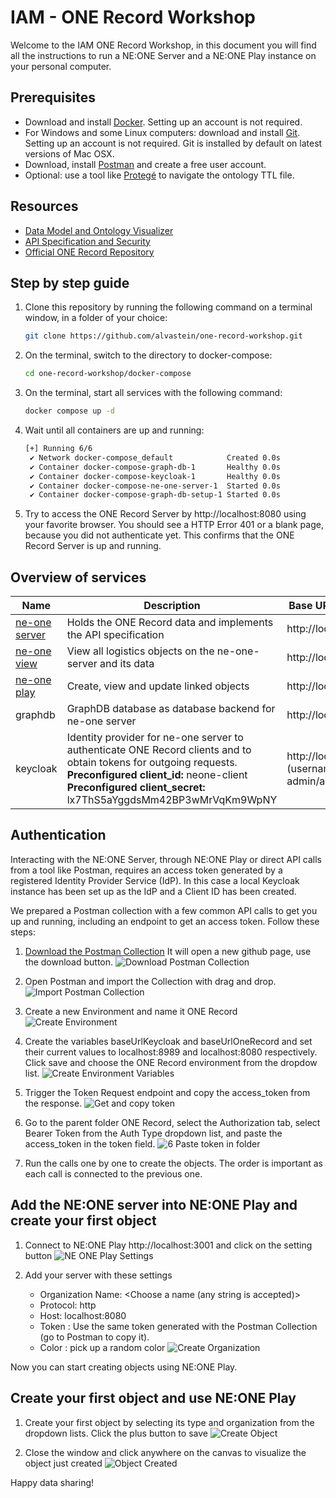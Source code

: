 # IAM - ONE Record Workshop

Welcome to the IAM ONE Record Workshop, in this document you will find all the instructions to run a NE:ONE Server and a NE:ONE Play instance on your personal computer.

## Prerequisites

- Download and install [Docker](https://docs.docker.com/get-docker/). Setting up an account is not required.
- For Windows and some Linux computers: download and install [Git](https://git-scm.com/downloads). Setting up an account is not required. Git is installed by default on latest versions of Mac OSX.
- Download, install [Postman](https://www.postman.com/downloads/) and create a free user account.
- Optional: use a tool like [Protegé](https://protege.stanford.edu/download/protege/4.3/installanywhere/Web_Installers/) to navigate the ontology TTL file.

## Resources
- [Data Model and Ontology Visualizer](https://aloccid-iata.github.io/ontology_visualizer/)
- [API Specification and Security](https://iata-cargo.github.io/ONE-Record/)
- [Official ONE Record Repository](https://github.com/IATA-Cargo/ONE-Record)

## Step by step guide

1) Clone this repository by running the following command on a terminal window, in a folder of your choice:
   ```bash
   git clone https://github.com/alvastein/one-record-workshop.git
   ```
2) On the terminal, switch to the directory to docker-compose:
   ```bash
   cd one-record-workshop/docker-compose
   ```
3) On the terminal, start all services with the following command:
   ```bash
   docker compose up -d
   ```
4) Wait until all containers are up and running:
   ```bash
   [+] Running 6/6
    ✔ Network docker-compose_default            Created 0.0s 
    ✔ Container docker-compose-graph-db-1       Healthy 0.0s 
    ✔ Container docker-compose-keycloak-1       Healthy 0.0s 
    ✔ Container docker-compose-ne-one-server-1  Started 0.0s 
    ✔ Container docker-compose-graph-db-setup-1 Started 0.0s
   ```
5) Try to access the ONE Record Server by  http://localhost:8080 using your favorite browser. 
   You should see a HTTP Error 401 or a blank page, because you did not authenticate yet. This confirms that the ONE Record Server is up and running.

## Overview of services

| Name | Description | Base URL / Admin UI |
|-|-|-|
| [ne-one server](https://git.openlogisticsfoundation.org/wg-digitalaircargo/ne-one) | Holds the ONE Record data and implements the API specification | http://localhost:8080 |
| [ne-one view](https://git.openlogisticsfoundation.org/wg-digitalaircargo/ne-one-view) | View all logistics objects on the ne-one-server and its data | http://localhost:3000 |
| [ne-one play](https://github.com/alvastein/neoneplay) | Create, view and update linked objects | http://localhost:3001 |
| graphdb | GraphDB database as database backend for ne-one server | http://localhost:7200 |
| keycloak | Identity provider for ne-one server to authenticate ONE Record clients and to obtain tokens for outgoing requests. <br/> **Preconfigured client_id:** neone-client<br/> **Preconfigured client_secret:** lx7ThS5aYggdsMm42BP3wMrVqKm9WpNY  | http://localhost:8989 <br/> (username/password: admin/admin)|

## Authentication
Interacting with the NE:ONE Server, through NE:ONE Play or direct API calls from a tool like Postman, requires an access token generated by a registered Identity Provider Service (IdP). In this case a local Keycloak instance has been set up as the IdP and a Client ID has been created.

We prepared a Postman collection with a few common API calls to get you up and running, including an endpoint to get an access token. Follow these steps:
1. [Download the Postman Collection](./assets/postman/Workshop.postman_collection.json) It will open a new github page, use the download button.
![Download Postman Collection](https://github.com/alvastein/one-record-workshop/assets/168312567/1bb2c3d8-d867-4408-b8a4-6c6702113f29)

2. Open Postman and import the Collection with drag and drop.
![Import Postman Collection](https://github.com/alvastein/one-record-workshop/assets/168312567/fdf9165e-9eea-45f3-b49b-6f9cbdb885cd)

3. Create a new Environment and name it ONE Record
![Create Environment](https://github.com/alvastein/one-record-workshop/assets/168312567/abc2bfcb-1795-4f02-a641-e253358c3687)

4. Create the variables baseUrlKeycloak and baseUrlOneRecord and set their current values to localhost:8989 and localhost:8080 respectively. Click save and choose the ONE Record environment from the dropdow list.
![Create Environment Variables](https://github.com/alvastein/one-record-workshop/assets/168312567/8cb080f3-c7ec-464b-9002-240f657d1616)

5. Trigger the Token Request endpoint and copy the access_token from the response.
![Get and copy token](https://github.com/alvastein/one-record-workshop/assets/168312567/0a65be1d-b068-4f8e-8b80-e3c6c4f15910)

6. Go to the parent folder ONE Record, select the Authorization tab, select Bearer Token from the Auth Type dropdown list, and paste the access_token in the token field.
![6 Paste token in folder](https://github.com/alvastein/one-record-workshop/assets/168312567/4c25da31-3ce6-47cc-a208-6661035ba9e9)

7. Run the calls one by one to create the objects. The order is important as each call is connected to the previous one.

## Add the NE:ONE server into NE:ONE Play and create your first object

1. Connect to NE:ONE Play http://localhost:3001 and click on the setting button
![NE ONE Play Settings](https://github.com/alvastein/one-record-workshop/assets/168312567/acbf2874-06f0-403e-b6d5-914607df0e13)

2. Add your server with these settings
    - Organization Name: <Choose a name (any string is accepted)>
    - Protocol: http
    - Host: localhost:8080  
    - Token : Use the same token generated with the Postman Collection (go to Postman to copy it).
    - Color : pick up a random color
![Create Organization](https://github.com/alvastein/one-record-workshop/assets/168312567/04c07578-c28a-4390-9c53-10056e4be4b3)

Now you can start creating objects using NE:ONE Play. 


## Create your first object and use NE:ONE Play

1. Create your first object by selecting its type and organization from the dropdown lists. Click the plus button to save
![Create Object](https://github.com/alvastein/one-record-workshop/assets/168312567/d9906005-e49e-47d0-9d97-4cbddd86feed)

2. Close the window and click anywhere on the canvas to visualize the object just created
![Object Created](https://github.com/alvastein/one-record-workshop/assets/168312567/de0f7c9c-8f6f-4b3b-9b7b-a5f6468cce4c)

Happy data sharing!
